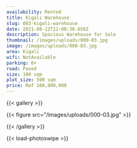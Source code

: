 ```yaml
---
availability: Rented
title: Kigali Warehouse
slug: 003-kigali-warehouse
date: 2021-08-12T12:08:30.656Z
description: Spacious Warehouse for Sale
thumbnail: /images/uploads/000-03.jpg
image: /images/uploads/000-03.jpg
area: Kigali
wifi: NotAvailable
parking: 6+
road: Paved
size: 100 sqm
plot_size: 500 sqm
price: Rwf 100,000,000
---
```

{{< gallery >}}

{{< figure src="/images/uploads/000-03.jpg" >}}

{{< /gallery >}}

{{< load-photoswipe >}}